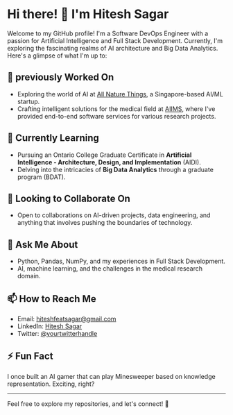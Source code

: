 # Hi there! 👋 I'm Hitesh Sagar

Welcome to my GitHub profile! I'm a Software DevOps Engineer with a passion for Artificial Intelligence and Full Stack Development. Currently, I'm exploring the fascinating realms of AI architecture and Big Data Analytics. Here's a glimpse of what I'm up to:

## 🚀 previously Worked On

- Exploring the world of AI at [All Nature Things](#), a Singapore-based AI/ML startup.
- Crafting intelligent solutions for the medical field at [AIIMS](#), where I've provided end-to-end software services for various research projects.

## 🌱 Currently Learning

- Pursuing an Ontario College Graduate Certificate in **Artificial Intelligence - Architecture, Design, and Implementation** (AIDI).
- Delving into the intricacies of **Big Data Analytics** through a graduate program (BDAT).

## 👯 Looking to Collaborate On

- Open to collaborations on AI-driven projects, data engineering, and anything that involves pushing the boundaries of technology.

## 💬 Ask Me About

- Python, Pandas, NumPy, and my experiences in Full Stack Development.
- AI, machine learning, and the challenges in the medical research domain.

## 📫 How to Reach Me

- Email: [hiteshfeatsagar@gmail.com](mailto:hiteshfeatsagar@gmail.com)
- LinkedIn: [Hitesh Sagar](https://www.linkedin.com/in/hiteshsagar/)
- Twitter: [@yourtwitterhandle](https://twitter.com/yourtwitterhandle)

## ⚡ Fun Fact

I once built an AI gamer that can play Minesweeper based on knowledge representation. Exciting, right?

---

Feel free to explore my repositories, and let's connect! 🚀
